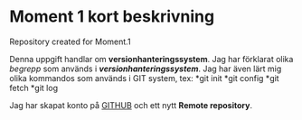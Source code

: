 # Moment 1 kort beskrivning
Repository created for Moment.1


Denna uppgift handlar om **versionhanteringssystem**. Jag har förklarat olika _begrepp_ som används i **_versionhanteringssystem_**. Jag har även lärt mig olika kommandos som används i GIT system, tex:
*git init
*git config
*git fetch
*git log

Jag har skapat konto på [GITHUB](www.github.com) och ett nytt **Remote repository**.

